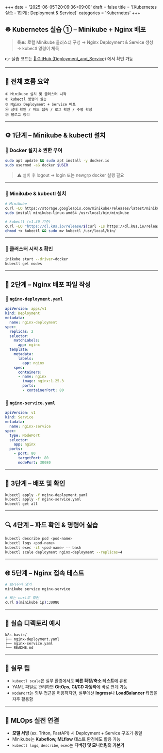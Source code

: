+++
date = '2025-06-05T20:06:36+09:00'
draft = false
title = '[Kubernetes 실습 - 1단계 : Deployment & Service]'
categories = 'Kubernetes'
+++

## ☸️ Kubernetes 실습 ① – Minikube + Nginx 배포

> 목표: 로컬 Minikube 클러스터 구성 → Nginx Deployment & Service 생성 → kubectl 명령어 체득
> 

👉 실습 코드는 [🔗 GitHub (Deployment_and_Service)](https://github.com/keonhoban/mlops-infra-labs/tree/main/k8s-basic/01_Deployment_and_Service) 에서 확인 가능

---

## 🧭 전체 흐름 요약

```
① Minikube 설치 및 클러스터 시작
② kubectl 명령어 실습
③ Nginx Deployment + Service 배포
④ 상태 확인 / 파드 접속 / 로그 확인 / 수평 확장
⑤ 블로그 정리
```

---

## ⚙️ 1단계 – Minikube & kubectl 설치

### 🔹 Docker 설치 & 권한 부여

```bash
sudo apt update && sudo apt install -y docker.io
sudo usermod -aG docker $USER
```

> ⚠️ 설치 후 logout → login 또는 newgrp docker 실행 필요
> 

---

### 🔹 Minikube & kubectl 설치

```bash
# Minikube
curl -LO https://storage.googleapis.com/minikube/releases/latest/minikube-linux-amd64
sudo install minikube-linux-amd64 /usr/local/bin/minikube

# kubectl (v1.30 기준)
curl -LO "https://dl.k8s.io/release/$(curl -Ls https://dl.k8s.io/release/stable.txt)/bin/linux/amd64/kubectl"
chmod +x kubectl && sudo mv kubectl /usr/local/bin/
```

---

### 🚀 클러스터 시작 & 확인

```bash
inikube start --driver=docker
kubectl get nodes
```

---

## 🧱 2단계 – Nginx 배포 파일 작성

### 📄 `nginx-deployment.yaml`

```yaml
apiVersion: apps/v1
kind: Deployment
metadata:
  name: nginx-deployment
spec:
  replicas: 2
  selector:
    matchLabels:
      app: nginx
  template:
    metadata:
      labels:
        app: nginx
    spec:
      containers:
      - name: nginx
        image: nginx:1.25.3
        ports:
        - containerPort: 80
```

### 📄 `nginx-service.yaml`

```yaml
apiVersion: v1
kind: Service
metadata:
  name: nginx-service
spec:
  type: NodePort
  selector:
    app: nginx
  ports:
    - port: 80
      targetPort: 80
      nodePort: 30080
```

---

## 🧪 3단계 – 배포 및 확인

```bash
kubectl apply -f nginx-deployment.yaml
kubectl apply -f nginx-service.yaml
kubectl get all
```

---

## 🔍 4단계 – 파드 확인 & 명령어 실습

```bash
kubectl describe pod <pod-name>
kubectl logs <pod-name>
kubectl exec -it <pod-name> -- bash
kubectl scale deployment nginx-deployment --replicas=4
```

---

## 🌐 5단계 – Nginx 접속 테스트

```bash
# 브라우저 열기
minikube service nginx-service

# 또는 curl로 확인
curl $(minikube ip):30080
```

---

## 📂 실습 디렉토리 예시

```
k8s-basic/
├── nginx-deployment.yaml
├── nginx-service.yaml
└── README.md
```

---

## 🧩 실무 팁

- `kubectl scale`은 실무 환경에서도 **빠른 확장/축소 테스트**에 유용
- YAML 파일로 관리하면 **GitOps**, **CI/CD 자동화**에 바로 연계 가능
- `NodePort`는 외부 접근을 허용하지만, 실무에선 **Ingress**나 **LoadBalancer** 타입을 자주 활용함

---

## 🔧 MLOps 실전 연결

- **모델 서빙** (ex. Triton, FastAPI) 시 Deployment + Service 구조가 동일
- Minikube는 **Kubeflow, MLflow** 테스트 환경에도 활용 가능
- `kubectl logs`, `describe`, `exec`는 **디버깅 및 모니터링의 기본기**

